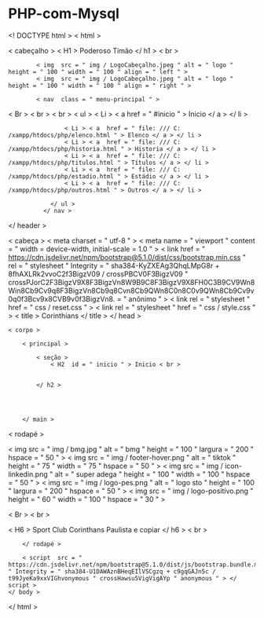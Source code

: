 # PHP-com-Mysql
<! DOCTYPE html >
< html >
    
 < cabeçalho >
            < H1 > Poderoso Timão </ h1 > < br >

            < img  src = " img / LogoCabeçalho.jpeg " alt = " logo " height = " 100 " width = " 100 " align = " left " >
            < img  src = " img / LogoCabeçalho.jpeg " alt = " logo " height = " 100 " width = " 100 " align = " right " > 

            < nav  class = " menu-principal " >
< Br > < br > < br >
               < ul >
                    < Li > < a  href = " #inicio " > Inicio </ a > </ li >

                    < Li > < a  href = " file: /// C: /xampp/htdocs/php/elenco.html " > Elenco </ a > </ li >
                    < Li > < a  href = " file: /// C: /xampp/htdocs/php/historia.html " > Historia </ a > </ li >
                    < Li > < a  href = " file: /// C: /xampp/htdocs/php/titulos.html " > Títulos </ a > </ li >
                    < Li > < a  href = " file: /// C: /xampp/htdocs/php/estadio.html " > Estádio </ a > </ li >
                    < Li > < a  href = " file: /// C: /xampp/htdocs/php/outros.html " > Outros </ a > </ li >

                </ ul >
              </ nav >
            
</ header >

< cabeça >
        < meta  charset = " utf-8 " >
        < meta  name = " viewport " content = " width = device-width, initial-scale = 1.0 " >
        < link  href = " https://cdn.jsdelivr.net/npm/bootstrap@5.1.0/dist/css/bootstrap.min.css " rel = " stylesheet " Integrity = " sha384-KyZXEAg3QhqLMpG8r + 8fhAXLRk2vvoC2f3BigzV09 / crossPBCV0F3BigzV09 " crossPJorC2F3BigzV9X8F3BigzVn8W9B9C8F3BigzV9X8FH0C3B9CV9Wn8Win8Cb9Cv9q8F3BigzVn8Cb9q8Cvn8Cb9QWn8C0n8C0v9QWn8Cb9Cv9v0q0f3Bcv9x8CVB9v0f3BigzVn8. = " anônimo " >
        < link  rel = " stylesheet " href = " css / reset.css " >
        < link  rel = " stylesheet " href = " css / style.css " >
        < title > Corinthians </ title >
    </ head >
        
    < corpo >
       
        < principal >

            < seção >
                < H2  id = " inicio " > Inicio < br >


            </ h2 >
           


            
        </ main >
        
< rodapé >
            
  < img  src = " img / bmg.jpg " alt = " bmg " height = " 100 " largura = " 200 " hspace = " 50 " >
  < img  src = " img / footer-hover.png " alt = " tiktok " height = " 75 " width = " 75 " hspace = " 50 " >
  < img  src = " img / icon-linkedin.png " alt = " super adega " height = " 100 " width = " 100 " hspace = " 50 " >
  < img  src = " img / logo-pes.png " alt = " logo sto " height = " 100 " largura = " 200 " hspace = " 50 " >
  < img  src = " img / logo-positivo.png " height = " 60 " width = " 100 " hspace = " 30 " > 

< Br > < br >

< H6 > Sport Club Corinthans Paulista e copiar </ h6 >  < br >


        </ rodapé >

        < script  src = " https://cdn.jsdelivr.net/npm/bootstrap@5.1.0/dist/js/bootstrap.bundle.min.js " Integrity = " sha384-U1DAWAznBHeqEIlVSCgzq + c9gqGAJn5c / t99JyeKa9xxVIGhvonymous " crossHawsu5VigVigAYp " anonymous " > </ script >
    </ body >
</ html >
